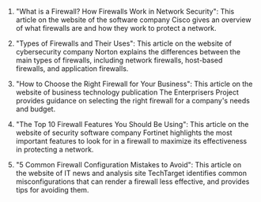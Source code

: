 

1. "What is a Firewall? How Firewalls Work in Network Security": This article on the website of the software company Cisco gives an overview of what firewalls are and how they work to protect a network.

2. "Types of Firewalls and Their Uses": This article on the website of cybersecurity company Norton explains the differences between the main types of firewalls, including network firewalls, host-based firewalls, and application firewalls.

3. "How to Choose the Right Firewall for Your Business": This article on the website of business technology publication The Enterprisers Project provides guidance on selecting the right firewall for a company's needs and budget.

4. "The Top 10 Firewall Features You Should Be Using": This article on the website of security software company Fortinet highlights the most important features to look for in a firewall to maximize its effectiveness in protecting a network.

5. "5 Common Firewall Configuration Mistakes to Avoid": This article on the website of IT news and analysis site TechTarget identifies common misconfigurations that can render a firewall less effective, and provides tips for avoiding them.